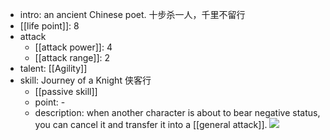 - intro: an ancient Chinese poet. 十步杀一人，千里不留行
- [[life point]]: 8
- attack
	- [[attack power]]: 4
	- [[attack range]]: 2
- talent: [[Agility]]
- skill: Journey of a Knight 侠客行
	- [[passive skill]] 
	- point: - 
	- description: when another character is about to bear negative status, you can cancel it and transfer it into a [[general attack]].
  ![](https://imgsa.baidu.com/forum/w%3D580/sign=c43c63fa9eef76c6d0d2fb23ad14fdf6/1dfd38dda3cc7cd9acf185023701213fba0e91db.jpg)
